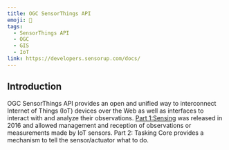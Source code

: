 ```yaml
---
title: OGC SensorThings API
emoji: 📝
tags:
  - SensorThings API
  - OGC
  - GIS
  - IoT
link: https://developers.sensorup.com/docs/
---
```


## Introduction

OGC SensorThings API provides an open and unified way to interconnect Internet of Things (IoT) devices over the Web as well as interfaces to interact with and analyze their observations. [Part 1:Sensing](https://docs.opengeospatial.org/is/15-078r6/15-078r6.html) was released in 2016 and allowed management and reception of observations or measurements made by IoT sensors. Part 2: Tasking Core provides a mechanism to tell the sensor/actuator what to do.
